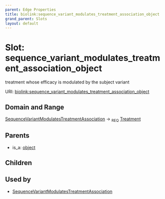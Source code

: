 ```yaml
---
parent: Edge Properties
title: biolink:sequence_variant_modulates_treatment_association_object
grand_parent: Slots
layout: default
---
```


# Slot: sequence_variant_modulates_treatment_association_object


treatment whose efficacy is modulated by the subject variant

URI: [biolink:sequence_variant_modulates_treatment_association_object](https://w3id.org/biolink/vocab/sequence_variant_modulates_treatment_association_object)

## Domain and Range

[SequenceVariantModulatesTreatmentAssociation](SequenceVariantModulatesTreatmentAssociation.md) ->  <sub>REQ</sub> [Treatment](Treatment.md)

## Parents

 *  is_a: [object](object.md)

## Children


## Used by

 * [SequenceVariantModulatesTreatmentAssociation](SequenceVariantModulatesTreatmentAssociation.md)
